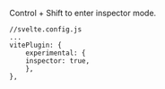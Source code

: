 Control + Shift to enter inspector mode.

```
//svelte.config.js
...
vitePlugin: {
	experimental: {
	inspector: true,
	},
},
```